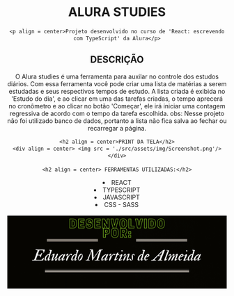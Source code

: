 <div align = center>
    <h1 align = center> ALURA STUDIES</h1>

    <p align = center>Projeto desenvolvido no curso de 'React: escrevendo com TypeScript' da Alura</p>

<h2 align = center>DESCRIÇÃO</h2>
<p align = center>O Alura studies é uma ferramenta para auxilar no controle dos estudos diários. Com essa ferramenta você pode criar uma lista de matérias a serem estudadas e seus respectivos tempos de estudo. A lista criada é exibida no 'Estudo do dia', e ao clicar em uma das tarefas criadas, o tempo aprecerá no cronômetro e ao clicar no botão 'Começar', ele irá iniciar uma contagem regressiva de acordo com o tempo da tarefa escolhida. obs: Nesse projeto não foi utilizado banco de dados, portanto a lista não fica salva ao fechar ou recarregar a página.</p>

    <h2 align = center>PRINT DA TELA</h2>
    <div align = center> <img src = './src/assets/img/Screenshot.png'/> </div>

    <h2 align = center> FERRAMENTAS UTILIZADAS:</h2>

<div align = center>
    <li align = center>REACT</li>
    <li align = center>TYPESCRIPT</li>
    <li align = center>JAVASCRIPT</li>
    <li align = center>CSS - SASS</li>
</div>
<br/>
<div align = center><img src = './src/assets/img/DesenvolvidoPor.png'/> </div>